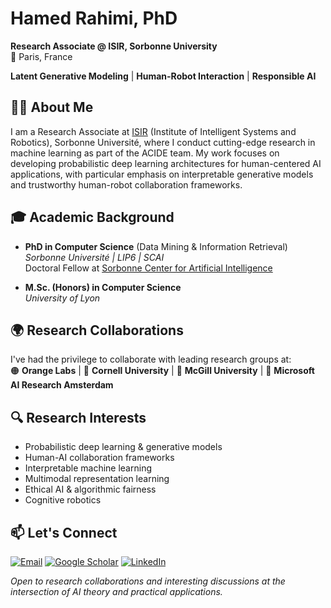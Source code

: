 
# Hamed Rahimi, PhD  
**Research Associate @ ISIR, Sorbonne University**  
📍 Paris, France  

**Latent Generative Modeling** | **Human-Robot Interaction** | **Responsible AI**

## 👨🔬 About Me
I am a Research Associate at [ISIR](https://www.isir.upmc.fr/) (Institute of Intelligent Systems and Robotics), Sorbonne Université, where I conduct cutting-edge research in machine learning as part of the ACIDE team. My work focuses on developing probabilistic deep learning architectures for human-centered AI applications, with particular emphasis on interpretable generative models and trustworthy human-robot collaboration frameworks.

## 🎓 Academic Background
- **PhD in Computer Science** (Data Mining & Information Retrieval)  
  *Sorbonne Université | LIP6 | SCAI*  
  Doctoral Fellow at [Sorbonne Center for Artificial Intelligence](https://scai.sorbonne-universite.fr/)
  
- **M.Sc. (Honors) in Computer Science**  
  *University of Lyon*  

## 🌍 Research Collaborations
I've had the privilege to collaborate with leading research groups at:  
🟠 **Orange Labs** | 🦉 **Cornell University** | 🍁 **McGill University** | 🤖 **Microsoft AI Research Amsterdam**

## 🔍 Research Interests
- Probabilistic deep learning & generative models
- Human-AI collaboration frameworks
- Interpretable machine learning
- Multimodal representation learning
- Ethical AI & algorithmic fairness
- Cognitive robotics

## 📫 Let's Connect
[![Email](https://img.shields.io/badge/Email-Contact%20Me-critical?style=flat&logo=gmail)](mailto:hamed.rahimi@sorbonne-universite.fr)
[![Google Scholar](https://img.shields.io/badge/Google_Scholar-4285F4?style=flat&logo=google-scholar)](https://scholar.google.com/citations?user=OEcBSosAAAAJ&hl=en)
[![LinkedIn](https://img.shields.io/badge/LinkedIn-0A66C2?style=flat&logo=linkedin)](https://www.linkedin.com/in/ham3d-rahimi/)


*Open to research collaborations and interesting discussions at the intersection of AI theory and practical applications.*
